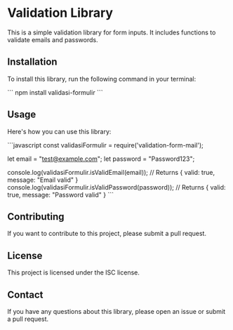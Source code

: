# Validation Library
This is a simple validation library for form inputs. It includes functions to validate emails and passwords.

## Installation
To install this library, run the following command in your terminal:

\`\`\`
npm install validasi-formulir
\`\`\`

## Usage
Here's how you can use this library:

\`\`\`javascript
const validasiFormulir = require('validation-form-mail');

let email = "test@example.com";
let password = "Password123";

console.log(validasiFormulir.isValidEmail(email)); // Returns { valid: true, message: "Email valid" }
console.log(validasiFormulir.isValidPassword(password)); // Returns { valid: true, message: "Password valid" }
\`\`\`

## Contributing
If you want to contribute to this project, please submit a pull request.

## License
This project is licensed under the ISC license.

## Contact
If you have any questions about this library, please open an issue or submit a pull request.
